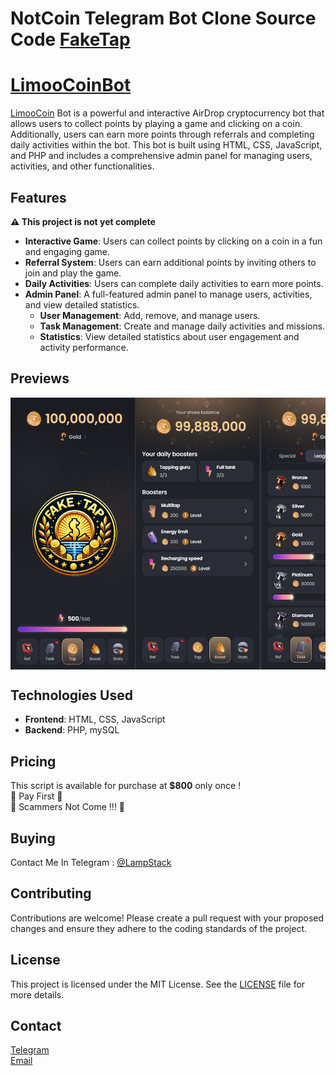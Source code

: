 # NotCoin Telegram Bot Clone Source Code [FakeTap](https://t.me/LimooCoinBot)


# [LimooCoinBot](https://t.me/LimooCoinBot)

[LimooCoin](https://t.me/LimooCoinBot) Bot is a powerful and interactive AirDrop cryptocurrency bot that allows users to collect points by playing a game and clicking on a coin. Additionally, users can earn more points through referrals and completing daily activities within the bot. This bot is built using HTML, CSS, JavaScript, and PHP and includes a comprehensive admin panel for managing users, activities, and other functionalities.

## Features

<b>⚠️ This project is not yet complete</b>
- **Interactive Game**: Users can collect points by clicking on a coin in a fun and engaging game.
- **Referral System**: Users can earn additional points by inviting others to join and play the game.
- **Daily Activities**: Users can complete daily activities to earn more points.
- **Admin Panel**: A full-featured admin panel to manage users, activities, and view detailed statistics.
  - **User Management**: Add, remove, and manage users.
  - **Task Management**: Create and manage daily activities and missions.
  - **Statistics**: View detailed statistics about user engagement and activity performance.

## Previews
<div style="display: flex; overflow-x: auto;">
  <img src="./src/home.png" alt="Slide 1" width="200" height="auto">
  <img src="./src/Boost.png" alt="Slide 2" width="200" height="auto">
  <img src="./src/leagues.png" alt="Slide 3" width="200" height="auto">
  <img src="./src/referral.png" alt="Slide 4" width="200" height="auto">
  <img src="./src/tasks.png" alt="Slide 5" width="200" height="auto">
  <img src="./src/Stats.png" alt="Slide 5" width="200" height="auto">
</div>


## Technologies Used

- **Frontend**: HTML, CSS, JavaScript
- **Backend**: PHP, mySQL

## Pricing

This script is available for purchase at **$800** only once !<br>
📛 Pay First 📛<br>
📛 Scammers Not Come !!! 📛

## Buying

Contact Me In Telegram : <a href="https://t.me/LampStack">@LampStack</a><br>

## Contributing

Contributions are welcome! Please create a pull request with your proposed changes and ensure they adhere to the coding standards of the project.

## License

This project is licensed under the MIT License. See the [LICENSE](LICENSE) file for more details.

## Contact

<a href="https://t.me/LampStack">Telegram</a><br>
<a href="mailto:xialop@outlook.com">Email</a>
